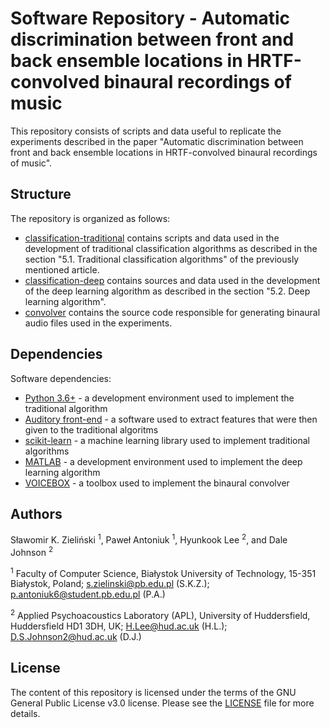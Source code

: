 # Software Repository - Automatic discrimination between front and back ensemble locations in HRTF-convolved binaural recordings of music 
This repository consists of scripts and data useful to replicate the experiments described in the paper "Automatic discrimination between front and back ensemble locations in HRTF-convolved binaural recordings of music".

## Structure
The repository is organized as follows:
- [classification-traditional](classification-traditional) contains scripts and data used in the development of traditional classification algorithms as described in the section "5.1. Traditional classification algorithms" of the previously mentioned article. 
- [classification-deep](classification-deep) contains sources and data used in the development of the deep learning algorithm as described in the section "5.2. Deep learning algorithm".
- [convolver](convolver) contains the source code responsible for generating binaural audio files used in the experiments.

## Dependencies
Software dependencies:
- [Python 3.6+](https://docs.python.org/3.6/) - a development environment used to implement the traditional algorithm
- [Auditory front-end](http://docs.twoears.eu/en/1.5/afe/) - a software used to extract features that were then given to the traditional algoritms
- [scikit-learn](https://scikit-learn.org/stable/) - a machine learning library used to implement traditional algorithms
- [MATLAB](https://www.mathworks.com/products/matlab.html) - a development environment used to implement the deep learning algorithm
- [VOICEBOX](http://www.ee.ic.ac.uk/hp/staff/dmb/voicebox/voicebox.html) - a toolbox used to implement the binaural convolver

## Authors
Sławomir K. Zieliński <sup>1</sup>, Paweł Antoniuk <sup>1</sup>, Hyunkook Lee <sup>2</sup>, and Dale Johnson <sup>2</sup>

<sup>1</sup> Faculty of Computer Science, Białystok University of Technology, 15-351 Białystok, Poland; s.zielinski@pb.edu.pl (S.K.Z.); p.antoniuk6@student.pb.edu.pl (P.A.)

<sup>2</sup> Applied Psychoacoustics Laboratory (APL), University of Huddersfield, Huddersfield HD1 3DH, UK; H.Lee@hud.ac.uk (H.L.); D.S.Johnson2@hud.ac.uk (D.J.)

## License
The content of this repository is licensed under the terms of the GNU General Public License v3.0 license. Please see the [LICENSE](LICENSE) file for more details.
